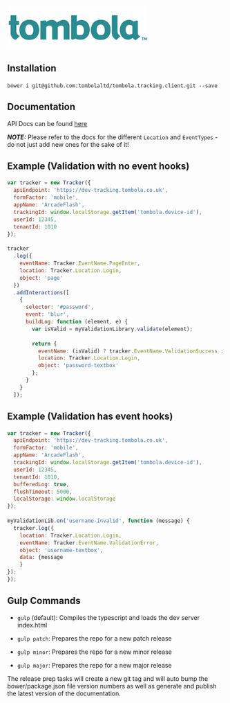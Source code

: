 <img src="https://raw.githubusercontent.com/tombolaltd/tombola.tracking.client/master/logo.jpg?token=ALOSemPZ0bxHlcp8FbSe5_sz_QQDlfHNks5XRGn6wA%3D%3D" height="100" />

## Installation
`bower i git@github.com:tombolaltd/tombola.tracking.client.git --save`

## Documentation
API Docs can be found [here](http://tombolaltd.github.io/tombola.tracking.client/)

***NOTE:*** Please refer to the docs for the different `Location` and `EventTypes` - do not just add new ones for the sake of it!

## Example (Validation with no event hooks)
```js
var tracker = new Tracker({
  apiEndpoint: 'https://dev-tracking.tombola.co.uk',
  formFactor: 'mobile',
  appName: 'ArcadeFlash',
  trackingId: window.localStorage.getItem('tombola.device-id'),
  userId: 12345,
  tenantId: 1010
});

tracker
  .log({
    eventName: Tracker.EventName.PageEnter,
    location: Tracker.Location.Login,
    object: 'page'
  })
  .addInteractions([
    {
      selector: '#password',
      event: 'blur',
      buildLog: function (element, e) {
        var isValid = myValidationLibrary.validate(element);
        
        return {
          eventName: (isValid) ? tracker.EventName.ValidationSuccess : Tracker.EventName.ValidationError,
          location: Tracker.Location.Login,
          object: 'password-textbox'
        };
      }
    }
  ]);
```

## Example (Validation has event hooks)
```js
var tracker = new Tracker({
  apiEndpoint: 'https://dev-tracking.tombola.co.uk',
  formFactor: 'mobile',
  appName: 'ArcadeFlash',
  trackingId: window.localStorage.getItem('tombola.device-id'),
  userId: 12345,
  tenantId: 1010,
  bufferedLog: true,
  flushTimeout: 5000,
  localStorage: window.localStorage
});

myValidationLib.on('username-invalid', function (message) {
  tracker.log({
    location: Tracker.Location.Login,
    eventName: Tracker.EventName.ValidationError,
    object: 'username-textbox',
    data: {message
    }
});
});
```

## Gulp Commands
- `gulp` (default): Compiles the typescript and loads the dev server index.html

- `gulp patch`: Prepares the repo for a new patch release

- `gulp minor`: Prepares the repo for a new minor release

- `gulp major`: Prepares the repo for a new major release

The release prep tasks will create a new git tag and will auto bump the bower/package.json file version numbers as well as generate and publish the latest version of the documentation.
